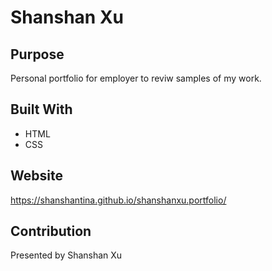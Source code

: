 # Shanshan Xu

## Purpose
Personal portfolio for employer to reviw samples of my work.

## Built With
* HTML
* CSS

## Website
https://shanshantina.github.io/shanshanxu.portfolio/
## Contribution
Presented by Shanshan Xu
